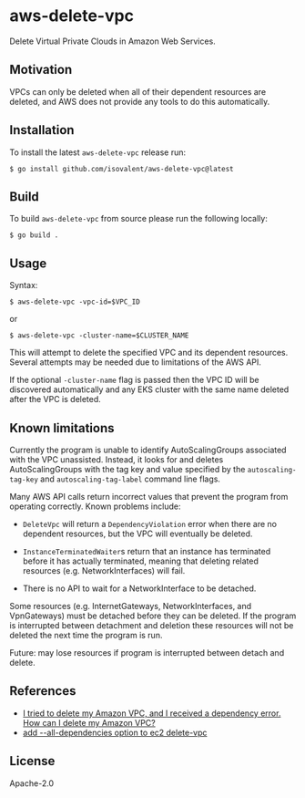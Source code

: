 # aws-delete-vpc

Delete Virtual Private Clouds in Amazon Web Services.

## Motivation

VPCs can only be deleted when all of their dependent resources are deleted, and
AWS does not provide any tools to do this automatically.

## Installation

To install the latest `aws-delete-vpc` release run:

```console
$ go install github.com/isovalent/aws-delete-vpc@latest
```

## Build

To build `aws-delete-vpc` from source please run the following locally:

```console
$ go build .
```

## Usage

Syntax:

```console
$ aws-delete-vpc -vpc-id=$VPC_ID
```

or

```console
$ aws-delete-vpc -cluster-name=$CLUSTER_NAME
```

This will attempt to delete the specified VPC and its dependent resources.
Several attempts may be needed due to limitations of the AWS API.

If the optional `-cluster-name` flag is passed then the VPC ID will be
discovered automatically and any EKS cluster with the same name deleted after
the VPC is deleted.

## Known limitations

Currently the program is unable to identify AutoScalingGroups associated with
the VPC unassisted. Instead, it looks for and deletes AutoScalingGroups with the
tag key and value specified by the `autoscaling-tag-key` and
`autoscaling-tag-label` command line flags.

Many AWS API calls return incorrect values that prevent the program from
operating correctly. Known problems include:

* `DeleteVpc` will return a `DependencyViolation` error when there are no
  dependent resources, but the VPC will eventually be deleted.

* `InstanceTerminatedWaiter`s return that an instance has terminated before it
  has actually terminated, meaning that deleting related resources (e.g.
  NetworkInterfaces) will fail.

* There is no API to wait for a NetworkInterface to be detached.

Some resources (e.g. InternetGateways, NetworkInterfaces, and VpnGateways) must
be detached before they can be deleted. If the program is interrupted between
detachment and deletion these resources will not be deleted the next time the
program is run.

Future: may lose resources if program is interrupted between detach and delete.

## References

* [I tried to delete my Amazon VPC, and I received a dependency error. How can I delete my Amazon VPC?](https://aws.amazon.com/premiumsupport/knowledge-center/troubleshoot-dependency-error-delete-vpc/)
* [add --all-dependencies option to ec2 delete-vpc](https://github.com/aws/aws-cli/issues/1721)

## License

Apache-2.0
